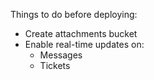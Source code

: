 Things to do before deploying:

- Create attachments bucket
- Enable real-time updates on:
  - Messages
  - Tickets
